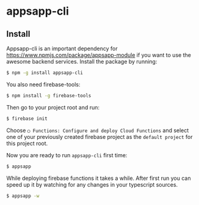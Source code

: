 # appsapp-cli


## Install

Appsapp-cli is an important dependency for https://www.npmjs.com/package/appsapp-module if you want to use the awesome backend services. Install the package by running: 

```bash
$ npm -g install appsapp-cli
```

You also need firebase-tools:

```bash
$ npm install -g firebase-tools
```

Then go to your project root and run:

```bash
$ firebase init
```
Choose `◯ Functions: Configure and deploy Cloud Functions` and select one of your previously created firebase project as the `default project` for this project root.

Now you are ready to run `appsapp-cli` first time:

```bash
$ appsapp
```

While deploying firebase functions it takes a while. After first run you can speed up it by watching for any changes in your typescript sources.

```bash
$ appsapp -w
```



